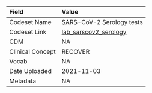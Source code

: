 |Field            |Value                     |
|:----------------|:-------------------------|
|Codeset Name     |SARS-CoV-2 Serology tests |
|Codeset Link     |[lab_sarscov2_serology](https://github.com/PEDSnet/Variable-Dictionary/blob/main/lab_meas/lab_sarscov2_serology.csv)|
|CDM              |NA                        |
|Clinical Concept |RECOVER                   |
|Vocab            |NA                        |
|Date Uploaded    |2021-11-03                |
|Metadata         |NA                        |
